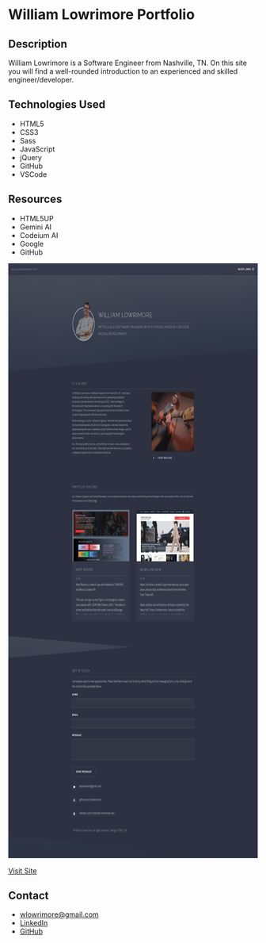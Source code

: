 # William Lowrimore Portfolio

## Description

William Lowrimore is a Software Engineer from Nashville, TN. On this site you will find a well-rounded introduction to an experienced and skilled engineer/developer.

## Technologies Used

- HTML5 <br/>
- CSS3 <br />
- Sass <br/>
- JavaScript <br />
- jQuery <br />
- GitHub <br />
- VSCode

## Resources

- HTML5UP <br />
- Gemini AI <br />
- Codeium AI <br />
- Google <br />
- GitHub <br />

<img src="public/images/site-screenShot.png" alt="William Lowrimore" width="800" height="1200" />

[Visit Site](https://www.williamlowrimore.com)

## Contact

- [wlowrimore@gmail.com](wlowrimore@gmail.com)
- [LinkedIn](https://www.linkedin.com/in/william-lowrimore-dev)
- [GitHub](https://www.github.com/wlowrimore)
